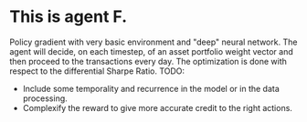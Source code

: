 # This is agent F.

Policy gradient with very basic environment and "deep" neural network.
The agent will decide, on each timestep, of an asset portfolio weight vector and then proceed to the transactions every day. 
The optimization is done with respect to the differential Sharpe Ratio.
TODO:
- Include some temporality and recurrence in the model or in the data processing.
- Complexify the reward to give more accurate credit to the right actions.

